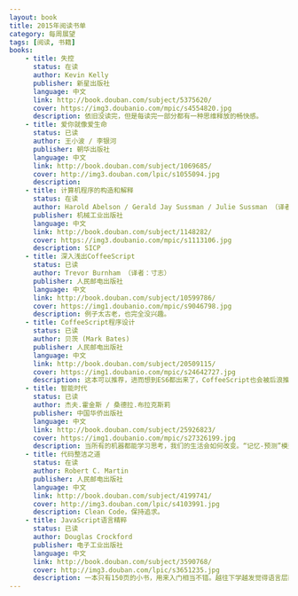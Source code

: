 ```yaml
---
layout: book
title: 2015年阅读书单
category: 每周展望
tags: [阅读, 书籍]
books: 
    - title: 失控
      status: 在读
      author: Kevin Kelly
      publisher: 新星出版社
      language: 中文
      link: http://book.douban.com/subject/5375620/
      cover: https://img3.doubanio.com/mpic/s4554820.jpg
      description: 依旧没读完，但是每读完一部分都有一种思维释放的畅快感。
    - title: 爱你就像爱生命
      status: 已读
      author: 王小波 / 李银河
      publisher: 朝华出版社
      language: 中文
      link: http://book.douban.com/subject/1069685/
      cover: http://img3.douban.com/lpic/s1055094.jpg
      description: 
    - title: 计算机程序的构造和解释
      status: 在读
      author: Harold Abelson / Gerald Jay Sussman / Julie Sussman （译者： 裘宗燕）
      publisher: 机械工业出版社
      language: 中文
      link: http://book.douban.com/subject/1148282/
      cover: https://img3.doubanio.com/mpic/s1113106.jpg
      description: SICP
    - title: 深入浅出CoffeeScript
      status: 已读
      author: Trevor Burnham （译者：寸志）
      publisher: 人民邮电出版社
      language: 中文
      link: http://book.douban.com/subject/10599786/
      cover: https://img1.doubanio.com/mpic/s9046798.jpg
      description: 例子太古老，也完全没兴趣。
    - title: CoffeeScript程序设计
      status: 已读
      author: 贝茨 (Mark Bates)
      publisher: 人民邮电出版社
      language: 中文
      link: http://book.douban.com/subject/20509115/
      cover: https://img1.doubanio.com/mpic/s24642727.jpg
      description: 这本可以推荐，进而想到ES6都出来了，CoffeeScript也会被后浪推前浪了吧。
    - title: 智能时代
      status: 已读
      author: 杰夫.霍金斯 / 桑德拉.布拉克斯莉 
      publisher: 中国华侨出版社
      language: 中文
      link: http://book.douban.com/subject/25926823/
      cover: https://img1.doubanio.com/mpic/s27326199.jpg
      description: 当所有的机器都能学习思考，我们的生活会如何改变。“记忆-预测”模型，太棒！描述了人脑如何工作以及机器学习长期没有进步的原因。
    - title: 代码整洁之道
      status: 在读
      author: Robert C. Martin
      publisher: 人民邮电出版社
      language: 中文
      link: http://book.douban.com/subject/4199741/
      cover: http://img3.douban.com/lpic/s4103991.jpg
      description: Clean Code，保持追求。   
    - title: JavaScript语言精粹
      status: 已读
      author: Douglas Crockford 
      publisher: 电子工业出版社
      language: 中文
      link: http://book.douban.com/subject/3590768/
      cover: http://img3.douban.com/lpic/s3651235.jpg
      description: 一本只有150页的小书，用来入门相当不错。越往下学越发觉得语言层面的东西不重要，了解到一定的语言特性即可，写代码才是关键。
---
```

